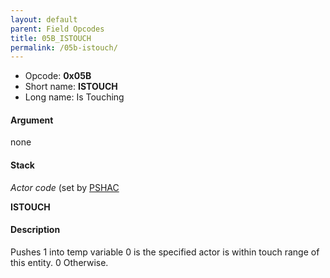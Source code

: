 ```yaml
---
layout: default
parent: Field Opcodes
title: 05B_ISTOUCH
permalink: /05b-istouch/
---
```


-   Opcode: **0x05B**
-   Short name: **ISTOUCH**
-   Long name: Is Touching

#### Argument

none

#### Stack

  
*Actor code* (set by [PSHAC](013_PSHAC)

**ISTOUCH**

#### Description

Pushes 1 into temp variable 0 is the specified actor is within touch range of this entity. 0 Otherwise.
